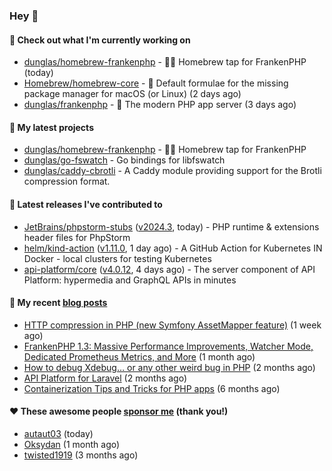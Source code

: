 ### Hey 👋

#### 👷 Check out what I'm currently working on

- [dunglas/homebrew-frankenphp](https://github.com/dunglas/homebrew-frankenphp) - 🍺🧟 Homebrew tap for FrankenPHP (today)
- [Homebrew/homebrew-core](https://github.com/Homebrew/homebrew-core) - 🍻 Default formulae for the missing package manager for macOS (or Linux) (2 days ago)
- [dunglas/frankenphp](https://github.com/dunglas/frankenphp) - 🧟 The modern PHP app server (3 days ago)

#### 🌱 My latest projects

- [dunglas/homebrew-frankenphp](https://github.com/dunglas/homebrew-frankenphp) - 🍺🧟 Homebrew tap for FrankenPHP
- [dunglas/go-fswatch](https://github.com/dunglas/go-fswatch) - Go bindings for libfswatch
- [dunglas/caddy-cbrotli](https://github.com/dunglas/caddy-cbrotli) - A Caddy module providing support for the Brotli compression format.

#### 🔭 Latest releases I've contributed to

- [JetBrains/phpstorm-stubs](https://github.com/JetBrains/phpstorm-stubs) ([v2024.3](https://github.com/JetBrains/phpstorm-stubs/releases/tag/v2024.3), today) - PHP runtime &amp; extensions header files for PhpStorm
- [helm/kind-action](https://github.com/helm/kind-action) ([v1.11.0](https://github.com/helm/kind-action/releases/tag/v1.11.0), 1 day ago) - A GitHub Action for Kubernetes IN Docker - local clusters for testing Kubernetes
- [api-platform/core](https://github.com/api-platform/core) ([v4.0.12](https://github.com/api-platform/core/releases/tag/v4.0.12), 4 days ago) - The server component of API Platform: hypermedia and GraphQL APIs in minutes

#### 📜 My recent [blog posts](https://dunglas.fr)

- [HTTP compression in PHP (new Symfony AssetMapper feature)](https://dunglas.dev/2024/12/http-compression-in-php-new-symfony-assetmapper-feature/) (1 week ago)
- [FrankenPHP 1.3: Massive Performance Improvements, Watcher Mode, Dedicated Prometheus Metrics, and More](https://dunglas.dev/2024/11/frankenphp-1-3-massive-performance-improvements-watcher-mode-dedicated-prometheus-metrics-and-more/) (1 month ago)
- [How to debug Xdebug… or any other weird bug in PHP](https://dunglas.dev/2024/10/how-to-debug-xdebug-or-any-other-weird-bug-in-php/) (2 months ago)
- [API Platform for Laravel](https://dunglas.dev/2024/09/api-platform-for-laravel/) (2 months ago)
- [Containerization Tips and Tricks for PHP apps](https://dunglas.dev/2024/05/containerization-tips-and-tricks-for-php-apps/) (6 months ago)

#### ❤️ These awesome people [sponsor me](https://github.com/sponsors/dunglas) (thank you!)

- [autaut03](https://github.com/autaut03) (today)
- [Oksydan](https://github.com/Oksydan) (1 month ago)
- [twisted1919](https://github.com/twisted1919) (3 months ago)
